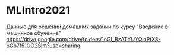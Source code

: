 # MLIntro2021
Данные для решений домашних заданий по курсу "Введение в машинное обучение"\
https://drive.google.com/drive/folders/1oGl_BzATYUYQinPtX8-6Gb7f51OO2Sjm?usp=sharing
